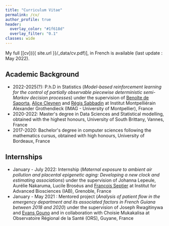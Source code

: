 ```yaml
---
title: "Curriculum Vitae"
permalink: /cv/
author_profile: true
header:
  overlay_color: "#1f618d"
  overlay_filter: "0.1"
classes: wide
---
```


My full \[[cv]({{ site.url }}/_data/cv.pdf)\], in French is available (last update : May 2022).

## Academic Background 

* 2022-2025(?): P.h.D in Statistics (*Model-based reinforcement learning for the control of partially observable piecewise deterministic semi-Markov decision processes*) under the supervision of [Benoîte de Saporta](https://imag.umontpellier.fr/~saporta/index-en.html), [Alice Cleynen](https://www.alice-cleynen.menopresto.net/) and [Régis Sabbadin](https://miat.inrae.fr/site/R%C3%A9gis_SABBADIN) at Institut Montpelliérain Alexander Grothendieck (IMAG - University of Montpellier), France
* 2020-2022: Master's degree in Data Sciences and Statistical modelling, obtained with the highest honours, University of South Brittany, Vannes, France
* 2017-2020: Bachelor's degree in computer sciences following the mathematics cursus, obtained with high honours, University of Bordeaux, France


## Internships
* January - July 2022: Internship (*Maternal exposure to ambient air pollution and placental epigenetic aging: Developing a new clock and estimating associations*) under the supervision of Johanna Lepeule, Aurélie Nakaruma, Lucile Broséus and [François Septier](http://web.univ-ubs.fr/lmba/septier/) at Institut for Advanced Biosciences (IAB), Grenoble, France 
* January - May 2021 : Mentored project (*Analysis of patient flow in the emergency department and its associated factors in French Guiana between 2018 and 2020*) under the supervision of Joseph Rwagitinywa and [Evans Gouno](http://web.univ-ubs.fr/lmba/gouno/) and in collaboration with Choisie Mukakalisa at Observatoire Régional de la Santé (ORS), Guyane, France 
